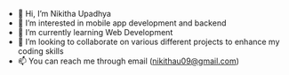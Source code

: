 - 👋 Hi, I’m Nikitha Upadhya
- 👀 I’m interested in mobile app development and backend 
- 🌱 I’m currently learning Web Development 
- 💞️ I’m looking to collaborate on various different projects to enhance my coding skills
- 📫 You can reach me through email (nikithau09@gmail.com)

<!---
NikithaUpadhya/NikithaUpadhya is a ✨ special ✨ repository because its `README.md` (this file) appears on your GitHub profile.
You can click the Preview link to take a look at your changes.
--->
